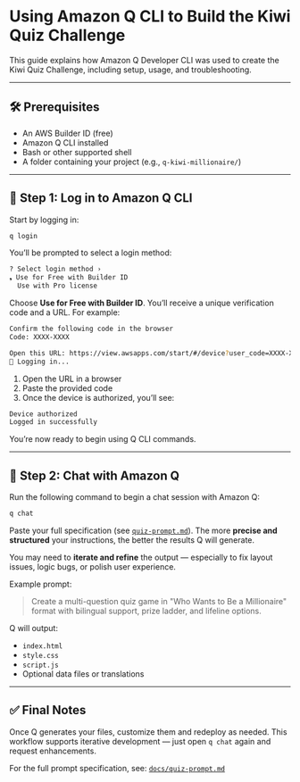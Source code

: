 # Using Amazon Q CLI to Build the Kiwi Quiz Challenge

This guide explains how Amazon Q Developer CLI was used to create the Kiwi Quiz Challenge, including setup, usage, and troubleshooting.

---

## 🛠 Prerequisites

* An AWS Builder ID (free)
* Amazon Q CLI installed
* Bash or other supported shell
* A folder containing your project (e.g., `q-kiwi-millionaire/`)

---

## 🚪 Step 1: Log in to Amazon Q CLI

Start by logging in:

```sh
q login
```

You’ll be prompted to select a login method:

```sh
? Select login method ›
❟ Use for Free with Builder ID
  Use with Pro license
```

Choose **Use for Free with Builder ID**. You’ll receive a unique verification code and a URL. For example:

```sh
Confirm the following code in the browser
Code: XXXX-XXXX

Open this URL: https://view.awsapps.com/start/#/device?user_code=XXXX-XXXX
🔑 Logging in...
```

1. Open the URL in a browser
2. Paste the provided code
3. Once the device is authorized, you’ll see:

```sh
Device authorized
Logged in successfully
```

You’re now ready to begin using Q CLI commands.

---

## 💬 Step 2: Chat with Amazon Q

Run the following command to begin a chat session with Amazon Q:

```sh
q chat
```

Paste your full specification (see [`quiz-prompt.md`](./quiz-prompt.md)). The more **precise and structured** your instructions, the better the results Q will generate.

You may need to **iterate and refine** the output — especially to fix layout issues, logic bugs, or polish user experience.

Example prompt:

> Create a multi-question quiz game in "Who Wants to Be a Millionaire" format with bilingual support, prize ladder, and lifeline options.

Q will output:

* `index.html`
* `style.css`
* `script.js`
* Optional data files or translations

---

## ✅ Final Notes

Once Q generates your files, customize them and redeploy as needed. This workflow supports iterative development — just open `q chat` again and request enhancements.

For the full prompt specification, see: [`docs/quiz-prompt.md`](./quiz-prompt.md)
